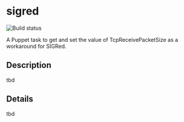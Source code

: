 
# sigred
![Build status](https://ci.appveyor.com/api/projects/status/juhyswctjlkrijcl/branch/master?svg=true&passingText=master%20-%20PASSING&pendingText=master%20-%20PENDING&failingText=master%20-%20FAILING)

A Puppet task to get and set the value of TcpReceivePacketSize as a workaround for SIGRed.

## Description

tbd

## Details

tbd
